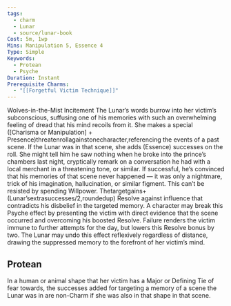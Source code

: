 ```yaml
---
tags:
  - charm
  - Lunar
  - source/lunar-book
Cost: 5m, 1wp
Mins: Manipulation 5, Essence 4
Type: Simple
Keywords:
  - Protean
  - Psyche
Duration: Instant
Prerequisite Charms:
  - "[[Forgetful Victim Technique]]"
---
```

Wolves-in-the-Mist Incitement The Lunar’s words burrow into her victim’s subconscious, suffusing one of his memories with such an overwhelming feeling of dread that his mind recoils from it. She makes a special ([Charisma or Manipulation] + Presence)threatenrollagainstonecharacter,referencing the events of a past scene. If the Lunar was in that scene, she adds (Essence) successes on the roll. She might tell him he saw nothing when he broke into the prince’s chambers last night, cryptically remark on a conversation he had with a local merchant in a threatening tone, or similar. If successful, he’s convinced that his memories of that scene never happened — it was only a nightmare, trick of his imagination, hallucination, or similar figment. This can’t be resisted by spending Willpower. Thetargetgains+(Lunar’sextrasuccesses/2,roundedup) Resolve against influence that contradicts his disbelief in the targeted memory. A character may break this Psyche effect by presenting the victim with direct evidence that the scene occurred and overcoming his boosted Resolve. Failure renders the victim immune to further attempts for the day, but lowers this Resolve bonus by two. The Lunar may undo this effect reflexively regardless of distance, drawing the suppressed memory to the forefront of her victim’s mind. 
## Protean 

In a human or animal shape that her victim has a Major or Defining Tie of fear towards, the successes added for targeting a memory of a scene the Lunar was in are non-Charm if she was also in that shape in that scene.